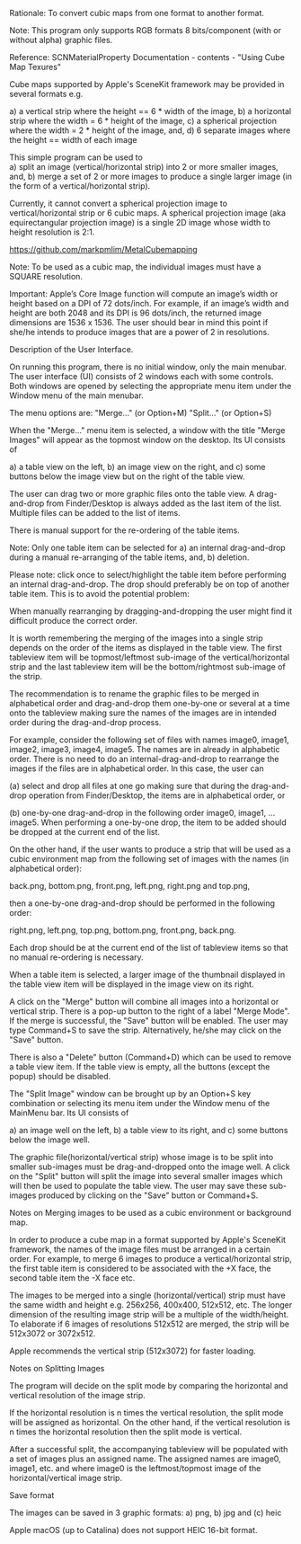 Rationale: To convert cubic maps from one format to another format.

Note: This program only supports RGB formats 8 bits/component (with or without alpha) graphic files.

Reference: SCNMaterialProperty Documentation - contents - "Using Cube Map Texures" 

Cube maps supported by Apple's SceneKit framework may be provided in several formats e.g. 

a) a vertical strip where the height == 6 * width of the image,
b) a horizontal strip where the width = 6 * height of the image,
c) a spherical projection where the width = 2 * height of the image, and,
d) 6 separate images where the height == width of each image


This simple program can be used to  
a) split an image (vertical/horizontal strip) into 2 or more smaller images, and,
b) merge a set of 2 or more images to produce a single larger image (in the form of a vertical/horizontal strip).

Currently, it cannot convert a spherical projection image to vertical/horizontal strip or 6 cubic maps. A spherical projection image (aka equirectangular projection image) is a single 2D image whose width to height resolution is 2:1.

https://github.com/markpmlim/MetalCubemapping



Note: To be used as a cubic map, the individual images must have a SQUARE resolution. 

Important: Apple’s Core Image function will compute an image’s width or height based on a DPI of 72 dots/inch. For example, if an image’s width and height are both 2048 and its DPI is 96 dots/inch, the returned image dimensions are 1536 x 1536. The user should bear in mind this point if she/he intends to produce images that are a power of 2 in resolutions.


Description of the User Interface.

On running this program, there is no initial window, only the main menubar. The user interface (UI) consists of 2 windows each with some controls. Both windows are opened by selecting the appropriate menu item under the Window menu of the main menubar.

The menu options are:
	"Merge..." (or Option+M)
	"Split..." (or Option+S)



When the "Merge..." menu item is selected, a window with the title "Merge Images" will appear as the topmost window on the desktop. Its UI consists of

a) a table view on the left,
b) an image view on the right, and
c) some buttons below the image view but on the right of the table view.

The user can drag two or more graphic files onto the table view. A drag-and-drop from Finder/Desktop is always added as the last item of the list. Multiple files can be added to the list of items.

There is manual support for the re-ordering of the table items.

Note: Only one table item can be selected for 
a) an internal drag-and-drop during a manual re-arranging of the table items, and,
b) deletion.


Please note: click once to select/highlight the table item before performing an internal drag-and-drop. The drop should preferably be on top of another table item. This is to avoid the potential problem:

When manually rearranging by dragging-and-dropping the user might find it difficult produce the correct order.

It is worth remembering the merging of the images into a single strip depends on the order of the items as displayed in the table view. The first tableview item will be topmost/leftmost sub-image of the vertical/horizontal strip and the last tableview item will be the bottom/rightmost sub-image of the strip.

The recommendation is to rename the graphic files to be merged in alphabetical order and drag-and-drop them one-by-one or several at a time onto the tableview making sure the names of the images are in intended order during the drag-and-drop process.

For example, consider the following set of files with names image0, image1, image2, image3, image4, image5. The names are in already in alphabetic order. There is no need to do an internal-drag-and-drop to rearrange the images if the files are in alphabetical order. In this case, the user can

(a) select and drop all files at one go making sure that during the drag-and-drop operation from Finder/Desktop, the items are in alphabetical order, or

(b) one-by-one drag-and-drop in the following order image0, image1, ... image5. When performing a one-by-one drop, the item to be added should be dropped at the current end of the list.

On the other hand, if the user wants to produce a strip that will be used as a cubic environment map from the following set of images with the names (in alphabetical order):

   back.png, bottom.png, front.png, left.png, right.png and top.png,

then a one-by-one drag-and-drop should be performed in the following order:

   right.png, left.png, top.png, bottom.png, front.png, back.png.


Each drop should be at the current end of the list of tableview items so that no manual re-ordering is necessary.


When a table item is selected, a larger image of the thumbnail displayed in the table view item will be displayed in the image view on its right.

A click on the "Merge" button will combine all images into a horizontal or vertical strip. There is a pop-up button to the right of a label "Merge Mode". If the merge is successful, the "Save" button will be enabled. The user may type Command+S to save the strip. Alternatively, he/she may click on the "Save" button.

There is also a "Delete" button (Command+D) which can be used to remove a table view item. If the table view is empty, all the buttons (except the popup) should be disabled.



The "Split Image" window can be brought up by an Option+S key combination or selecting its menu item under the Window menu of the MainMenu bar. Its UI consists of

a) an image well on the left,
b) a table view to its right, and
c) some buttons below the image well.

The graphic file(horizontal/vertical strip) whose image is to be split into smaller sub-images must be drag-and-dropped onto the image well. A click on the "Split" button will split the image into several smaller images which will then be used to populate the table view. The user may save these sub-images produced by clicking on the "Save" button or Command+S.



Notes on Merging images to be used as a cubic environment or background map.

In order to produce a cube map in a format supported by Apple's SceneKit framework, the names of the image files must be arranged in a certain order. For example, to merge 6 images to produce a vertical/horizontal strip, the first table item is considered to be associated with the +X face, the second table item the -X face etc. 

The images to be merged into a single (horizontal/vertical) strip must have the same width and height e.g. 256x256, 400x400, 512x512, etc. The longer dimension of the resulting image strip will be a multiple of the width/height. To elaborate if 6 images of resolutions 512x512 are merged, the strip will be 512x3072 or 3072x512.

Apple recommends the vertical strip (512x3072) for faster loading.


Notes on Splitting Images

The program will decide on the split mode by comparing the horizontal and vertical resolution of the image strip.

If the horizontal resolution is n times the vertical resolution, the split mode will be assigned as horizontal. On the other hand, if the vertical resolution is n times the horizontal resolution then the split mode is vertical.

After a successful split, the accompanying tableview will be populated with a set of images plus an assigned name. The assigned names are image0, image1, etc. and where image0 is the leftmost/topmost image of the horizontal/vertical image strip.


Save format

The images can be saved in 3 graphic formats:
a) png, b) jpg and (c) heic

Apple macOS (up to Catalina) does not support HEIC 16-bit format.



